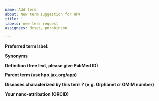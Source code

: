 ```yaml
---
name: Add term
about: New term suggestion for HPO
title: ''
labels: new term request
assignees: drseb, pnrobinson

---
```


**Preferred term label:**


**Synonyms**


**Definition (free text, please give PubMed ID)**


**Parent term (use hpo.jax.org/app)**


**Diseases characterized by this term ? (e.g. Orphanet or OMIM number)**


**Your nano-attribution (ORCID)**
